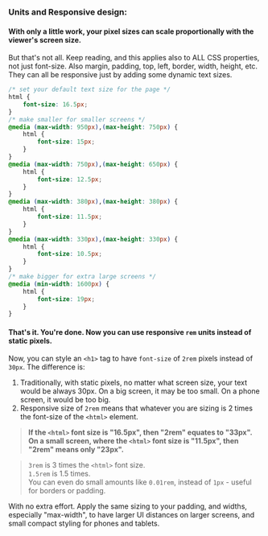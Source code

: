 ### Units and Responsive design:  
#### With only a little work, your pixel sizes can scale proportionally with the viewer's screen size.  
But that's not all. Keep reading, and this applies also to ALL CSS properties, not just font-size. Also margin, padding, top, left, border, width, height, etc. They can all be responsive just by adding some dynamic text sizes.  
  
```css  
/* set your default text size for the page */  
html {  
    font-size: 16.5px;  
}  
/* make smaller for smaller screens */  
@media (max-width: 950px),(max-height: 750px) {  
    html {  
        font-size: 15px;  
    }  
}  
@media (max-width: 750px),(max-height: 650px) {  
    html {  
        font-size: 12.5px;  
    }  
}  
@media (max-width: 380px),(max-height: 380px) {  
    html {  
        font-size: 11.5px;  
    }  
}  
@media (max-width: 330px),(max-height: 330px) {  
    html {  
        font-size: 10.5px;  
    }  
}  
/* make bigger for extra large screens */  
@media (min-width: 1600px) {  
    html {  
        font-size: 19px;  
    }  
}  
```  
  
#### That's it. You're done. Now you can use responsive **`rem`** units instead of static pixels.  
  
Now, you can style an `<h1>` tag to have `font-size` of `2rem` pixels instead of `30px`. The difference is:  
1. Traditionally, with static pixels, no matter what screen size, your text would be always 30px. On a big screen, it may be too small. On a phone screen, it would be too big.  
2. Responsive size of `2rem` means that whatever you are sizing is 2 times the font-size of the `<html>` element.  
  
> **If the `<html>`  font size is "16.5px", then "2rem" equates to "33px". On a small screen, where the `<html>` font size is "11.5px", then "2rem" means only "23px".**  
  
> `3rem` is 3 times the `<html>` font size.  
> `1.5rem` is 1.5 times.  
> You can even do small amounts like `0.01rem`, instead of `1px` - useful for borders or padding.  
  
  
With no extra effort. Apply the same sizing to your padding, and widths, especially "max-width", to have larger UI distances on larger screens, and small compact styling for phones and tablets.  
  
  
  
  
